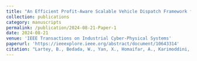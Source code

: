 ```yaml
---
title: "An Efficient Profit-Aware Scalable Vehicle Dispatch Framework for On-Demand Ridesharing"
collection: publications
category: manuscripts
permalink: /publication/2024-08-21-Paper-1
date: 2024-08-21
venue: 'IEEE Transactions on Industrial Cyber-Physical Systems'
paperurl: 'https://ieeexplore.ieee.org/abstract/document/10643314'
citation: "Lartey, B., Bedada, W., Yan, X., Homaifar, A., Karimoddini, A., & Tunstel, E. (2024). An Efficient Profit-Aware Scalable Vehicle Dispatch Framework for On-Demand Ridesharing. IEEE Transactions on Industrial Cyber-Physical Systems."
---
```

